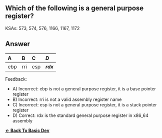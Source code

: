 ## Which of the following is a general purpose register?

KSAs: 573, 574, 576, 1166, 1167, 1172

## Answer
| A | B | C | ***D*** |
| :--- | :--- | :--- | :--- |
| ebp | rri | esp | ***rdx*** |


Feedback:

- A) Incorrect: ebp is not a general purpose register, it is a base pointer register
- B) Incorrect: rri is not a valid assembly register name
- C) Incorrect: esp is not a general purpose register, it is a stack pointer register
- D) Correct: rdx is the standard general purpose register in x86_64 assembly

[**<- Back To Basic Dev**](../../../Basic_Dev.md)

